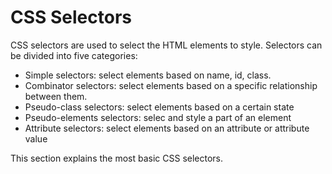 # CSS Selectors
CSS selectors are used to select the HTML elements to style.
Selectors can be divided into five categories:
- Simple selectors: select elements based on name, id, class.
- Combinator selectors: select elements based on a specific relationship between them.
- Pseudo-class selectors: select elements based on a certain state
- Pseudo-elements selectors: selec and style a part of an element
- Attribute selectors: select elements based on an attribute or attribute value

This section explains the most basic CSS selectors.